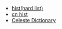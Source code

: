 * [hist(hard list)](https://docs.google.com/spreadsheets/d/1A88F3X2lOQJry-Da2NpnAr-w5WDrkjDtg7Wt0kLCiz8/edit)
* [cn hist](https://docs.google.com/spreadsheets/d/1gXtYxsLfI3tS2_uXa0bVOIjGRzvzS-ezCHop8MvreBk/edit#gid=1877011465)
* [Celeste Dictionary](https://docs.google.com/document/d/13K5XuV2u54lLdKR_oWLNxE6on4GerDJ4GjHy1sQJfDk/edit)